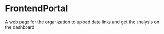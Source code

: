 # FrontendPortal
A web page for the organization to upload data links and get the analysis on the dashboard

